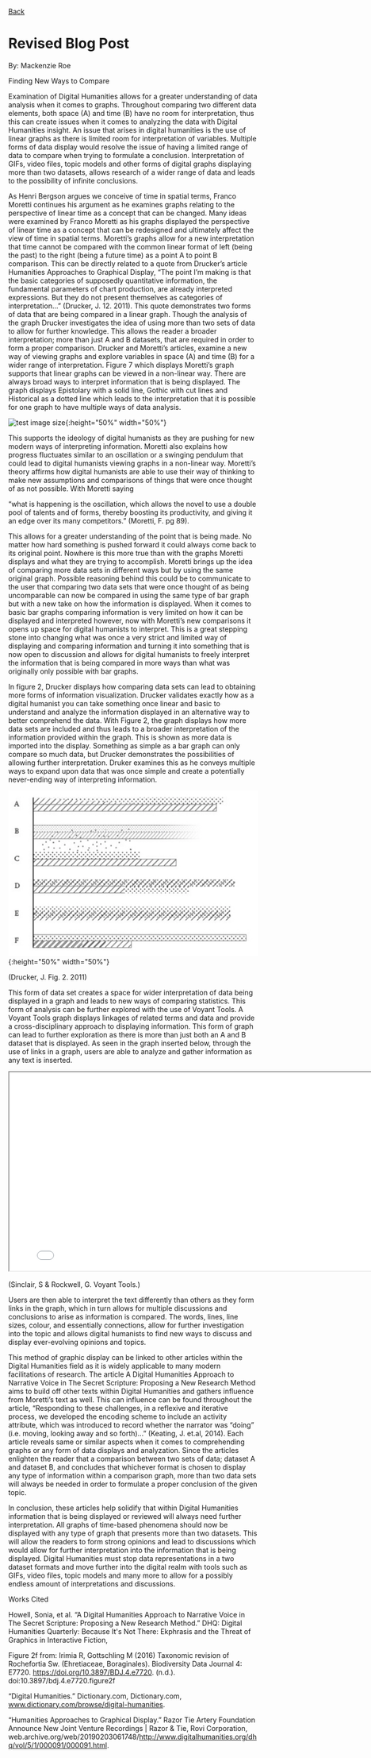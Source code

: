 [Back](README.md)

# Revised Blog Post 

By: Mackenzie Roe



Finding New Ways to Compare

   Examination of Digital Humanities allows for a greater understanding of data analysis when it comes to graphs. Throughout comparing two different data elements, both space (A) and time (B) have no room for interpretation, thus this can create issues when it comes to analyzing the data with Digital Humanities insight. An issue that arises in digital humanities is the use of linear graphs as there is limited room for interpretation of variables. Multiple forms of data display would resolve the issue of having a  limited range of data to compare when trying to formulate a conclusion. Interpretation of GIFs, video files, topic models and other forms of digital graphs displaying more than two datasets, allows research of a wider range of data and leads to the possibility of infinite conclusions. 
   
   As Henri Bergson argues we conceive of time in spatial terms, Franco Moretti continues his argument as he examines graphs relating to the perspective of linear time as a concept that can be changed. Many ideas were examined by Franco Moretti as his graphs displayed the perspective of linear time as a concept that can be redesigned and ultimately affect the view of time in spatial terms. Moretti’s graphs allow for a new interpretation that time cannot be compared with the common linear format of left (being the past) to the right (being a future time) as a point A to point B comparison. This can be directly related to a quote from Drucker’s article Humanities Approaches to Graphical Display, “The point I’m making is that the basic categories of supposedly quantitative information, the fundamental parameters of chart production, are already interpreted expressions. But they do not present themselves as categories of interpretation...” (Drucker, J. 12. 2011). This quote demonstrates two forms of data that are being compared in a linear graph. Though the analysis of the graph Drucker investigates the idea of using more than two sets of data to allow for further knowledge. This allows the reader a broader interpretation; more than just A and B datasets, that are required in order to form a proper comparison. Drucker and Moretti’s articles, examine a new way of viewing graphs and explore variables in space (A) and time (B) for a wider range of interpretation. Figure 7 which displays Moretti’s graph supports that linear graphs can be viewed in a non-linear way. There are always broad ways to interpret information that is being displayed. The graph displays Epistolary with a solid line, Gothic with cut lines and Historical as a dotted line which leads to the interpretation that it is possible for one graph to have multiple ways of data analysis.

![test image size](images/Figure_7.png){:height="50%" width="50%"} 

 This supports the ideology of digital humanists as they are pushing for new modern ways of interpreting information.
Moretti also explains how progress fluctuates similar to an oscillation or a swinging pendulum that could lead to digital humanists viewing graphs in a non-linear way. Moretti’s theory affirms how digital humanists are able to use their way of thinking to make new assumptions and comparisons of things that were once thought of as not possible. With Moretti saying

 “what is happening is the oscillation, which allows the novel to use a double pool of talents and of forms, thereby boosting its productivity, and giving it an edge over its many competitors.” (Moretti, F. pg 89). 

This allows for a greater understanding of the point that is being made. No matter how hard something is pushed forward it could always come back to its original point. Nowhere is this more true than with the graphs Moretti displays and what they are trying to accomplish. Moretti brings up the idea of comparing more data sets in different ways but by using the same original graph. Possible reasoning behind this could be to communicate to the user that comparing two data sets that were once thought of as being uncomparable can now be compared in using the same type of bar graph but with a new take on how the information is displayed. When it comes to basic bar graphs comparing information is very limited on how it can be displayed and interpreted however, now with Moretti’s new comparisons it opens up space for digital humanists to interpret. This is a great stepping stone into changing what was once a very strict and limited way of displaying and comparing information and turning it into something that is now open to discussion and allows for digital humanists to freely interpret the information that is being compared in more ways than what was originally only possible with bar graphs.


   In figure 2, Drucker displays how comparing data sets can lead to obtaining more forms of information visualization. Drucker validates exactly how as a digital humanist you can take something once linear and basic to understand and analyze the information displayed in an alternative way to better comprehend the data. With Figure 2, the graph displays how more data sets are included and thus leads to a broader interpretation of the information provided within the graph. This is shown as more data is imported into the display. Something as simple as a bar graph can only compare so much data, but Drucker demonstrates the possibilities of allowing further interpretation. Druker examines this as he conveys multiple ways to expand upon data that was once simple and create a potentially never-ending way of interpreting information.

![test image size](images/Figure_1.png){:height="50%" width="50%"} 

(Drucker, J. Fig. 2. 2011)
   
   This form of data set creates a space for wider interpretation of data being displayed in a graph and leads to new ways of comparing statistics. This form of analysis can be further explored with the use of Voyant Tools.
A Voyant Tools graph displays linkages of related terms and data and provide a cross-disciplinary approach to displaying information. This form of graph can lead to further exploration as there is more than just both an A and B dataset that is displayed. As seen in the graph inserted below, through the use of links in a graph, users are able to analyze and gather information as any text is inserted.

<!--	Exported from Voyant Tools (voyant-tools.org).
The iframe src attribute below uses a relative protocol to better function with both
http and https sites, but if you're embedding this into a local web page (file protocol)
you should add an explicit protocol (https if you're using voyant-tools.org, otherwise
it depends on this server.
Feel free to change the height and width values or other styling below: -->
<iframe style='width: 800px; height: 400px;' src='//voyant-tools.org/tool/CollocatesGraph/?query=data&mode=corpus&corpus=bf781e4f47aba8120a86250e61dab3f2'></iframe>

(Sinclair, S & Rockwell, G. Voyant Tools.)

   Users are then able to interpret the text differently than others as they form links in the graph, which in turn allows for multiple discussions and conclusions to arise as information is compared. The words, lines, line sizes, colour, and essentially connections, allow for further investigation into the topic and allows digital humanists to find new ways to discuss and display ever-evolving opinions and topics.
 
   This method of graphic display can be linked to other articles within the Digital Humanities field as it is widely applicable to many modern facilitations of research. The article A Digital Humanities Approach to Narrative Voice in The Secret Scripture: Proposing a New Research Method aims to build off other texts within Digital Humanities and gathers influence from Moretti’s text as well. This can influence can be found throughout the article, “Responding to these challenges, in a reflexive and iterative process, we developed the encoding scheme to include an activity attribute, which was introduced to record whether the narrator was “doing” (i.e. moving, looking away and so forth)...” (Keating, J. et.al, 2014).  Each article reveals same or similar aspects when it comes to comprehending graphs or any form of data displays and analyzation. Since the articles enlighten the reader that a comparison between two sets of data; dataset A and dataset B, and concludes that whichever format is chosen to display any type of information within a comparison graph, more than two data sets will always be needed in order to formulate a proper conclusion of the given topic. 

   In conclusion, these articles help solidify that within Digital Humanities information that is being displayed or reviewed will always need further interpretation. All graphs of time-based phenomena should now be displayed with any type of graph that presents more than two datasets. This will allow the readers to form strong opinions and lead to discussions which would allow for further interpretation into the information that is being displayed. Digital Humanities must stop data representations in a two dataset formats and move further into the digital realm with tools such as GIFs, video files, topic models and many more to allow for a possibly endless amount of interpretations and discussions. 



Works Cited

Howell, Sonia, et al. “A Digital Humanities Approach to Narrative Voice in The Secret Scripture: Proposing a New Research Method.” DHQ: Digital Humanities Quarterly: Because It's Not There: Ekphrasis and the Threat of Graphics in Interactive Fiction,

Figure 2f from: Irimia R, Gottschling M (2016) Taxonomic revision of Rochefortia Sw. (Ehretiaceae, Boraginales). Biodiversity Data Journal 4: E7720. https://doi.org/10.3897/BDJ.4.e7720. (n.d.). doi:10.3897/bdj.4.e7720.figure2f

“Digital Humanities.” Dictionary.com, Dictionary.com, www.dictionary.com/browse/digital-humanities.

“Humanities Approaches to Graphical Display.” Razor Tie Artery Foundation Announce New Joint Venture Recordings | Razor & Tie, Rovi Corporation, web.archive.org/web/20190203061748/http://www.digitalhumanities.org/dhq/vol/5/1/000091/000091.html.





